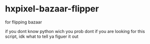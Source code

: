 # hxpixel-bazaar-flipper
for flipping bazaar

if you dont know python wich you prob
 dont if you are looking for this script,
idk what to tell ya figuer it out
